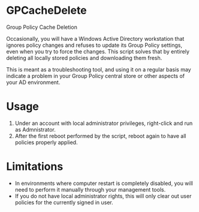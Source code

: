 # GPCacheDelete
Group Policy Cache Deletion

Occasionally, you will have a Windows Active Directory workstation that ignores policy changes and refuses to update its Group Policy settings, even when you try to force the changes. This script solves that by entirely deleting all locally stored policies and downloading them fresh.

This is meant as a troubleshooting tool, and using it on a regular basis may indicate a problem in your Group Policy central store or other aspects of your AD environment.

# Usage

1. Under an account with local administrator privileges, right-click and run as Admnistrator. 
2. After the first reboot performed by the script, reboot again to have all policies properly applied.

# Limitations

- In environments where computer restart is completely disabled, you will need to perform it manually through your management tools.
- If you do not have local administrator rights, this will only clear out user policies for the currently signed in user.